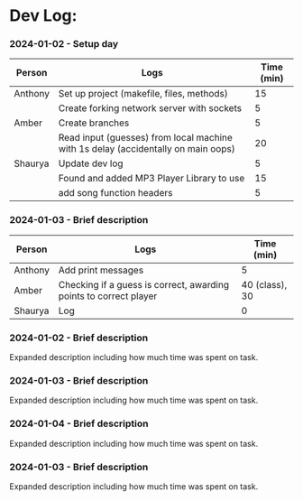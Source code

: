 # Dev Log:

### 2024-01-02 - Setup day

| Person  | Logs                                                                              | Time (min) |
| ------- | --------------------------------------------------------------------------------- | ---------- |
| Anthony | Set up project (makefile, files, methods)                                         | 15         |
|         | Create forking network server with sockets                                        | 5          |
| Amber   | Create branches                                                                   | 5          |
|         | Read input (guesses) from local machine with 1s delay (accidentally on main oops) | 20         |
| Shaurya | Update dev log                                                                    | 5          |
|         | Found and added MP3 Player Library to use                                         | 15         |
|         | add song function headers                                                         | 5          |

### 2024-01-03 - Brief description

| Person  | Logs               | Time (min) |
| ------- | ------------------ | ---------- |
| Anthony | Add print messages | 5          |
| Amber   | Checking if a guess is correct, awarding points to correct player               | 40 (class), 30          |
| Shaurya | Log                | 0          |

### 2024-01-02 - Brief description

Expanded description including how much time was spent on task.

### 2024-01-03 - Brief description

Expanded description including how much time was spent on task.

### 2024-01-04 - Brief description

Expanded description including how much time was spent on task.

### 2024-01-03 - Brief description

Expanded description including how much time was spent on task.
